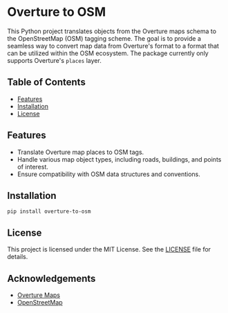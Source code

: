 # Overture to OSM

This Python project translates objects from the Overture maps schema to the OpenStreetMap (OSM) tagging scheme. The goal is to provide a seamless way to convert map data from Overture's format to a format that can be utilized within the OSM ecosystem. The package currently only supports Overture's `places` layer.

## Table of Contents

- [Features](#features)
- [Installation](#installation)
- [License](#license)

## Features

- Translate Overture map places to OSM tags.
- Handle various map object types, including roads, buildings, and points of interest.
- Ensure compatibility with OSM data structures and conventions.

## Installation

```console
pip install overture-to-osm
```

## License

This project is licensed under the MIT License. See the [LICENSE](LICENSE) file for details.

## Acknowledgements

- [Overture Maps](https://docs.overturemaps.org/schema/)
- [OpenStreetMap](https://www.openstreetmap.org/)
